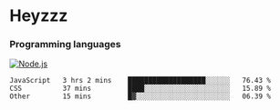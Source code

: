 # Heyzzz  

### Programming languages  

[![Node.js](https://img.shields.io/badge/-Node.js-262626?style=for-the-badge)](https://nodejs.org/ru)

<!--START_SECTION:waka-->

```text
JavaScript   3 hrs 2 mins    ███████████████████░░░░░░   76.43 %
CSS          37 mins         ████░░░░░░░░░░░░░░░░░░░░░   15.89 %
Other        15 mins         █▓░░░░░░░░░░░░░░░░░░░░░░░   06.39 %
```

<!--END_SECTION:waka-->
